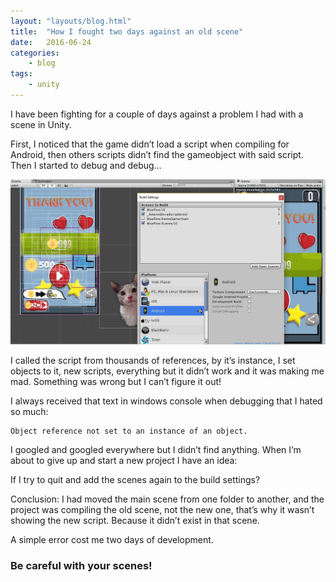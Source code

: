 ```yaml
---
layout: "layouts/blog.html"
title:  "How I fought two days against an old scene"
date:   2016-06-24
categories:
    - blog
tags:
    - unity
---
```

I have been fighting for a couple of days against a problem I had with a scene in Unity. 

First, I noticed that the game didn’t load a script when compiling for Android, then others scripts didn’t find the gameobject with said script. Then I started to debug and debug…

![My helpful screenshot](../../img/posts/la_escena.jpg)

I called the script from thousands of references, by it’s instance, I set objects to it, new scripts, everything but it didn’t work and it was making me mad. Something was wrong but I can’t figure it out!

I always received that text in windows console when debugging that I hated so much:

    Object reference not set to an instance of an object.

I googled and googled everywhere but I didn’t find anything. When I’m about to give up and start a new project I have an idea:

If I try to quit and add the scenes again to the build settings?

Conclusion: I had moved the main scene from one folder to another, and the project was compiling the old scene, not the new one, that’s why it wasn’t showing the new script. Because it didn’t exist in that scene.

A simple error cost me two days of development.

### Be careful with your scenes!
